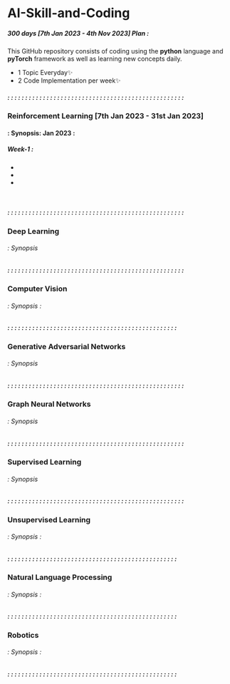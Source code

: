# AI-Skill-and-Coding

##### **300 days** [7th Jan 2023 - 4th Nov 2023] Plan : 

This GitHub repository consists of coding using the **python** language and **pyTorch** framework as well as learning new concepts daily.
- 1 Topic Everyday✨
- 2 Code Implementation per week✨
##### : : : : : : : : : : : : : : : : : : : : : : : : : : : : : : : : : : : : : : : : : : : : : : : : : :
### Reinforcement Learning [7th Jan 2023 - 31st Jan 2023]
#### : Synopsis: Jan 2023 :

##### Week-1 : 
- 
-
- 

&nbsp;

##### : : : : : : : : : : : : : : : : : : : : : : : : : : : : : : : : : : : : : : : : : : : : : : : : : :
### Deep Learning 
###### : Synopsis


##### : : : : : : : : : : : : : : : : : : : : : : : : : : : : : : : : : : : : : : : : : : : : : : : : : :
### Computer Vision 
###### : Synopsis : 


##### : : : : : : : : : : : : : : : : : : : : : : : : : : : : : : : : : : : : : : : : : : : : : : : :

### Generative Adversarial Networks 
###### : Synopsis



##### : : : : : : : : : : : : : : : : : : : : : : : : : : : : : : : : : : : : : : : : : : : : : : : : : :
### Graph Neural Networks 
###### : Synopsis

##### : : : : : : : : : : : : : : : : : : : : : : : : : : : : : : : : : : : : : : : : : : : : : : : : : :

### Supervised Learning 
###### : Synopsis

##### : : : : : : : : : : : : : : : : : : : : : : : : : : : : : : : : : : : : : : : : : : : : : : : : : :
### Unsupervised Learning 
###### : Synopsis :

##### : : : : : : : : : : : : : : : : : : : : : : : : : : : : : : : : : : : : : : : : : : : : : : : :
### Natural Language Processing 
###### : Synopsis :


##### : : : : : : : : : : : : : : : : : : : : : : : : : : : : : : : : : : : : : : : : : : : : : : : :
### Robotics 
###### : Synopsis :

##### : : : : : : : : : : : : : : : : : : : : : : : : : : : : : : : : : : : : : : : : : : : : : : : :
&nbsp;
&nbsp;
